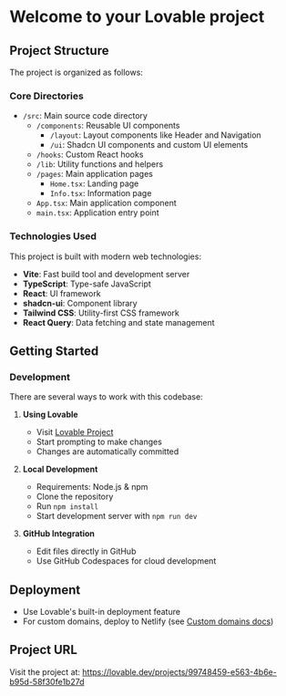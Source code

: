 # Welcome to your Lovable project

## Project Structure

The project is organized as follows:

### Core Directories

- `/src`: Main source code directory
  - `/components`: Reusable UI components
    - `/layout`: Layout components like Header and Navigation
    - `/ui`: Shadcn UI components and custom UI elements
  - `/hooks`: Custom React hooks
  - `/lib`: Utility functions and helpers
  - `/pages`: Main application pages
    - `Home.tsx`: Landing page
    - `Info.tsx`: Information page
  - `App.tsx`: Main application component
  - `main.tsx`: Application entry point

### Technologies Used

This project is built with modern web technologies:

- **Vite**: Fast build tool and development server
- **TypeScript**: Type-safe JavaScript
- **React**: UI framework
- **shadcn-ui**: Component library
- **Tailwind CSS**: Utility-first CSS framework
- **React Query**: Data fetching and state management

## Getting Started

### Development

There are several ways to work with this codebase:

1. **Using Lovable**
   - Visit [Lovable Project](https://lovable.dev/projects/99748459-e563-4b6e-b95d-58f30fe1b27d)
   - Start prompting to make changes
   - Changes are automatically committed

2. **Local Development**
   - Requirements: Node.js & npm
   - Clone the repository
   - Run `npm install`
   - Start development server with `npm run dev`

3. **GitHub Integration**
   - Edit files directly in GitHub
   - Use GitHub Codespaces for cloud development

## Deployment

- Use Lovable's built-in deployment feature
- For custom domains, deploy to Netlify (see [Custom domains docs](https://docs.lovable.dev/tips-tricks/custom-domain/))

## Project URL

Visit the project at: https://lovable.dev/projects/99748459-e563-4b6e-b95d-58f30fe1b27d